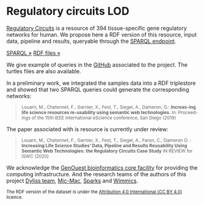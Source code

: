 <!--
.. title: Regulatory circuits LOD
.. slug: index
.. date: 2020-05-18 12:32:19 UTC+02:00
.. tags: 
.. category: 
.. link: 
.. description: 
.. type: text
.. hidetitle: true
-->

<h1 class="display-4">Regulatory circuits LOD</h1>

<a href="http://regulatorycircuits.org/">Regulatory Circuits</a> is a resource of 394 tissue-specific gene regulatory networks for human. We propose here a RDF version of this resource, input data, pipeline and results, queryable through the [SPARQL endpoint](/sparql/).

<a class="btn btn-secondary btn-lg" href="/sparql/" role="button">SPARQL »</a>
<a class="btn btn-secondary btn-lg" href="/dumps/" role="button">RDF files »</a>

We give example of queries in the <a href="https://github.com/mlouarn/RCsparql">GitHub</a> associated to the project. The turtles files are also available.

In a preliminary work, we integrated the samples data into a RDF triplestore and showed that two SPARQL queries could generate the corresponding networks:

 > <sub>Louarn, M., Chatonnet, F., Garnier, X., Fest, T., Siegel, A., Dameron, O.: **Increas-ing life science resources re-usability using semantic web technologies.** In: Proceed-ings of the 15th IEEE International eScience conference, San Diego (2019)</sub>


The paper associated with is resource is currently under review:
> <sub>Louarn, M., Chatonnet, F., Garnier, X., Fest, T., Siegel, A., Faron, C., Dameron O. : **Increasing Life Science Studies’ Data, Pipeline and Results Reusability Using Semantic Web Technologies: the Regulatory Circuits Case Study** IN REVIEW for ISWC (2020)</sub>


We acknowledge the [GenOuest bioinformatics core facility](https://www.genouest.org) for providing the computing infrastructure. And the research teams of the authors of this project [Dyliss team](https://www-dyliss.irisa.fr/), [Mic-Mac](https://micmac.univ-rennes1.fr/), [Sparks](http://sparks.i3s.unice.fr/) and [Wimmics](https://team.inria.fr/wimmics/).

<sub>The RDF version of the dataset is under the [Attribution 4.0 International (CC BY 4.0)](https://creativecommons.org/licenses/by/4.0/) licence.</sub>



